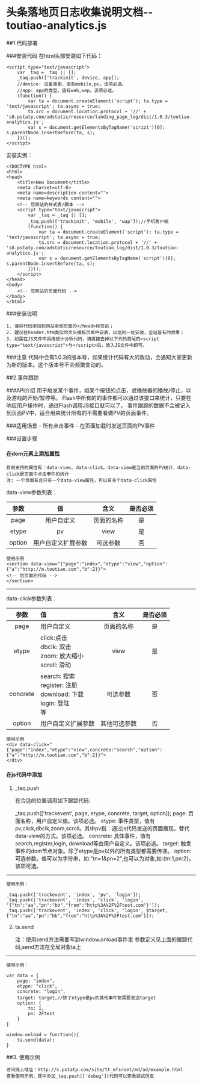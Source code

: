 # 头条落地页日志收集说明文档-- toutiao-analytics.js


##1.代码部署

###安装代码
在html头部安装如下代码：

	
	<script type="text/javascript">
		var _taq = _taq || [];
		_taq.push(['trackinit', device, app]);
		//device: 设备类型，值有mobile,pc。该项必选。
		//app: app的类型，值有web,wap。该项必选。
		(function() {
    		var ta = document.createElement('script'); ta.type = 'text/javascript'; ta.async = true;
    		ta.src = document.location.protocol + '//' + 's0.pstatp.com/adstatic/resource/landing_page_log/dist/1.0.3/toutiao-analytics.js';
    		var s = document.getElementsByTagName('script')[0]; s.parentNode.insertBefore(ta, s);
		})();
	</script>
	
安装实例：

	<!DOCTYPE html>
	<html>
	<head>
    	<title>New Document</title>
    	<meta charset=utf-8>
    	<meta name=description content="">
    	<meta name=keywords content="">
    	<!-- 您网站的样式表/脚本 -->
    	<script type="text/javascript">
        	var _taq = _taq || [];
        	_taq.push(['trackinit', 'mobile', 'wap']);//手机客户端
        	(function() {
            	var ta = document.createElement('script'); ta.type = 'text/javascript'; ta.async = true;
            	ta.src = document.location.protocol + '//' + 's0.pstatp.com/adstatic/resource/toutiao_log/dist/1.0.3/toutiao-analytics.js';
            	var s = document.getElementsByTagName('script')[0]; s.parentNode.insertBefore(ta, s);
        	})();
    	</script>
	</head>
	<body>
    	<!-- 您网站的页面代码 -->
	</body>
	</html>

###安装说明

	1. 请将代码添加到网站全部页面的</head>标签前；
	2. 建议在header.htm类似的页头模板页面中安装，以达到一处安装，全站皆有的效果；
	3. 如需在JS文件中调用统计分析代码，请直接去掉以下代码首尾的<script type="text/javascript">与</script>后，放入JS文件中即可。

###注意
 	代码中会有1.0.3的版本号，如果统计代码有大的改动，会通知大家更新为新的版本。这个版本号不会频繁变动的。
 
##2.事件跟踪

###API介绍
	用于触发某个事件，如某个按钮的点击，或播放器的播放/停止，以及游戏的开始/暂停等。
	Flash中所有的的事件都可以通过该接口来统计，只要在响应用户操作时，通过Flash调用JS接口就可以了。
	事件跟踪的数据不会被记入到页面PV中，适合用来统计所有的不需要看做PV的页面事件。
	
###适用场景
	- 所有点击事件
	- 在页面加载时发送页面的PV事件
	
###设置步骤 
#### 在dom元素上添加属性
	

	目前支持的属性有：data-view, data-click。data-view是当前页面的PV统计，data-click是页面中点击事件的统计
	注: 一个页面有且只有一个data-view属性，可以有多个data-click属性
		
data-view参数列表：

参数     | 值        | 含义      | 是否必须
:--------: | :--------: | :--------: | :--------:
page     | 用户自定义	 | 页面的名称 | 是	
etype     | pv	 | view| 是	
option     | 用户自定义扩展参数	 | 可选参数 | 否
	
	使用示例
	<section data-view="{"page":"index","etype":"view","option":{"a":"http://m.toutiao.com","b":2}}">
	<!-- 您页面的代码 -->
	</section>	
	
---

data-click参数列表：
	
参数     | 值        | 含义      | 是否必须
:--------: | :-------- | :--------: | :--------:
page     | 用户自定义	 | 页面的名称 | 是	
etype     | click:点击 <br> dbclk: 双击 <br> zoom: 放大缩小 <br> scroll: 滑动 | view| 是
concrete     | search: 搜索 <br> register: 注册 <br> download: 下载 <br> login: 登陆 <br>等| 可选参数 | 否
option     | 用户自定义扩展参数 | 其他可选参数	| 否

	使用示例
	<div data-click="{"page":"index","etype":"view",concrete:"search","option":{"a":"http://m.toutiao.com","b":2}}">
	</div>

#### 在js代码中添加
			
1) _taq.push
	
	在合适的位置调用如下跟踪代码:
		
	_taq.push(['trackevent', page, etype, concrete, target, option]);
	page: 页面名称，用户自定义值。该项必选。
	etype: 事件类型，值有pv,click,dbclk,zoom,scroll。其中pv指：通过js代码发送的页面展现，替代data-view的方式。该项必选。
	concrete: 具体事件，值有search,register,login, download等由用户自定义。该项必选。
	target: 触发事件的dom节点对象。除了etype是pv以外的所有类型都需要传递。
	option: 可选参数。值可以为字符串，如:"tn=1&pn=2",也可以为对象,如:{tn:1,pn:2}。该项可选。
			
---
	
	使用示例：
		
	_taq.push(['trackevent', 'index', 'pv', 'login']);
	_taq.push(['trackevent', 'index', 'click', 'login', '{"tn":"aa","pn":"bb","from":"http%3A%2F%2Ftest.com"}']);
	_taq.push(['trackevent', 'index', 'click', 'login', $target,{"tn":"aa","pn":"bb","from":"http%3A%2F%2Ftest.com"}]);
		
2) ta.send
			
	注：使用send方法需要写到window.onload事件里
	参数定义见上面的跟踪代码,send方法在全局对象ta上
			
---
		
	使用示例：
			
	var data = {
		page: "index",
    	etype: "click",
    	concrete: "login",
    	target: target,//除了etype是pv的其他事件都需要发送target
    	option: {
        	tn: 1,
        	pn: 2Ftest
    	}
	}
 
	window.onload = function(){
    	ta.send(data);
    }
    
 
##3. 使用示例

	访问线上地址：http://s.pstatp.com/site/tt_mfsroot/md/ad/example.html
	查看使用示例，其中添加_taq.push(['debug'])代码可以查看调试信息